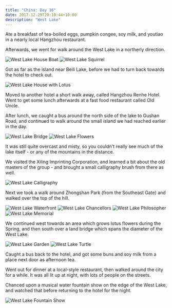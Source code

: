 ```yaml
---
title: "China: Day 16"
date: 2017-12-29T20:10:44+10:00
description: "West Lake"
---
```

Ate a breakfast of tea-boiled eggs, pumpkin congee, soy milk, and youtiao in a nearly local Hangzhou restaurant.

Afterwards, we went for walk around the West Lake in a northerly direction.

![West Lake House Boat](/images/west-lake-house-boat.png)
![West Lake Squirrel](/images/west-lake-squirrel.png)

Got as far as the island near Beili Lake, before we had to turn back towards the hotel to check out.

![West Lake House with Lotus](/images/west-lake-house-with-lotus.png)

Moved to another hotel a short walk away, called Hangzhou Renhe Hotel. Went to get some lunch afterwards at a fast food restaurant called Old Uncle.

After lunch, we caught a bus around the north side of the lake to Gushan Road, and continued to walk around the small island we had reached earlier in the day.

![West Lake Bridge](/images/west-lake-bridge.png)
![West Lake Flowers](/images/west-lake-flowers.png)

It was still quite overcast and misty, so you couldn't really see much of the lake itself - or any of the mountains in the distance.

We visited the Xiling Imprinting Corporation, and learned a bit about the old masters of the group - and brought a small calligraphy brush from there as well.

![West Lake Calligraphy](/images/west-lake-calligraphy.png)

Next we took a walk around Zhongshan Park (from the Southeast Gate) and walked over the top of the hill.

![West Lake Waterfront](/images/west-lake-waterfront.png)
![West Lake Chancellors](/images/west-lake-chancellors.png)
![West Lake Philosopher](/images/west-lake-philosopher.png)
![West Lake Memorial](/images/west-lake-memorial.png)

We continued west towards an area which grows lotus flowers during the Spring, and then south over a land bridge which spans the diameter of the West Lake.

![West Lake Garden](/images/west-lake-garden.png)
![West Lake Turtle](/images/west-lake-turtle.png)

Caught a bus back to the hotel, and got some buns and soy milk from a place next door as afternoon tea.

Went out for dinner at a local-style restaurant, then walked around the city for a while. It was all lit up at night, with lots of people on the streets.

Chanced upon a musical water fountain show on the edge of the West Lake, and watched that before returning to the hotel for the night.

![West Lake Fountain Show](/images/west-lake-fountain-show.png)
